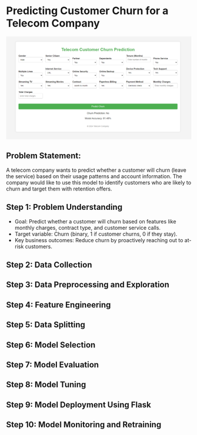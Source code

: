 # Predicting Customer Churn for a Telecom Company


![image info](https://github.com/rksin8/churn_prediction/blob/main/interface.png)


## Problem Statement:

A telecom company wants to predict whether a customer will churn (leave the service) based on their usage patterns and account information. The company would like to use this model to identify customers who are likely to churn and target them with retention offers.

## Step 1: Problem Understanding

- Goal: Predict whether a customer will churn based on features like monthly charges, contract type, and customer service calls.
- Target variable: Churn (binary, 1 if customer churns, 0 if they stay).
- Key business outcomes: Reduce churn by proactively reaching out to at-risk customers.


## Step 2: Data Collection

## Step 3: Data Preprocessing and Exploration


## Step 4: Feature Engineering


## Step 5: Data Splitting


## Step 6: Model Selection

## Step 7: Model Evaluation


## Step 8: Model Tuning

## Step 9: Model Deployment Using Flask


## Step 10: Model Monitoring and Retraining
